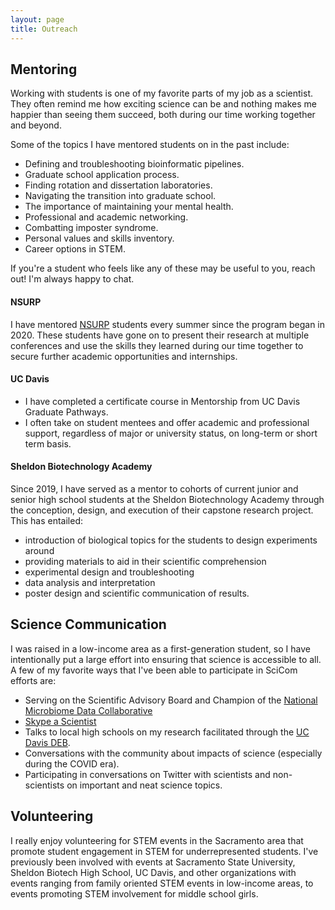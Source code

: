 ```yaml
---
layout: page
title: Outreach
---
```


## Mentoring

Working with students is one of my favorite parts of my job as a scientist. They often remind me how exciting science can be and nothing makes me happier than seeing them succeed, both during our time working together and beyond. 

Some of the topics I have mentored students on in the past include: 
  - Defining and troubleshooting bioinformatic pipelines.
  - Graduate school application process.
  - Finding rotation and dissertation laboratories.
  - Navigating the transition into graduate school.
  - The importance of maintaining your mental health.
  - Professional and academic networking.
  - Combatting imposter syndrome.
  - Personal values and skills inventory.
  - Career options in STEM.

If you're a student who feels like any of these may be useful to you, reach out! I'm always happy to chat.

#### NSURP
I have mentored [NSURP](https://nsurp.org/) students every summer since the program began in 2020. These students have gone on to present their research at multiple conferences and use the skills they learned during our time together to secure further academic opportunities and internships.

#### UC Davis
- I have completed a certificate course in Mentorship from UC Davis Graduate Pathways. 
- I often take on student mentees and offer academic and professional support, regardless of major or university status, on long-term or short term basis. 

#### Sheldon Biotechnology Academy
Since 2019, I have served as a mentor to cohorts of current junior and senior high school students at the Sheldon Biotechnology Academy through the conception, design, and execution of their capstone research project. This has entailed:
- introduction of biological topics for the students to design experiments around 
- providing materials to aid in their scientific comprehension
- experimental design and troubleshooting
- data analysis and interpretation
- poster design and scientific communication of results.

## Science Communication

I was raised in a low-income area as a first-generation student, so I have intentionally put a large effort into ensuring that science is accessible to all. A few of my favorite ways that I've been able to participate in SciCom efforts are: 
- Serving on the Scientific Advisory Board and Champion of the [National Microbiome Data Collaborative](https://microbiomedata.org/advisory/)
- [Skype a Scientist](https://www.skypeascientist.com/)
- Talks to local high schools on my research facilitated through the [UC Davis DEB](https://deb.ucdavis.edu/).
- Conversations with the community about impacts of science (especially during the COVID era).
- Participating in conversations on Twitter with scientists and non-scientists on important and neat science topics.

## Volunteering

I really enjoy volunteering for STEM events in the Sacramento area that promote student engagement in STEM for underrepresented students. I've previously been involved with events at Sacramento State University, Sheldon Biotech High School, UC Davis, and other organizations with events ranging from family oriented STEM events in low-income areas, to events promoting STEM involvement for middle school girls. 

